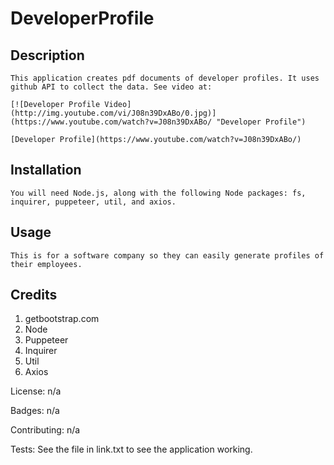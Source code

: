 # DeveloperProfile

## Description

    This application creates pdf documents of developer profiles. It uses github API to collect the data. See video at:

    [![Developer Profile Video](http://img.youtube.com/vi/J08n39DxABo/0.jpg)](https://www.youtube.com/watch?v=J08n39DxABo/ "Developer Profile")

    [Developer Profile](https://www.youtube.com/watch?v=J08n39DxABo/)

<!-- [![Fibonacci RMI Java EE](http://img.youtube.com/vi/nX_inqaAzOI/0.jpg)](https://www.youtube.com/watch?v=nX_inqaAzOI&feature=youtu.be&hd=1 "RMI Fibonacci Java") -->

## Installation

    You will need Node.js, along with the following Node packages: fs, inquirer, puppeteer, util, and axios.

## Usage

    This is for a software company so they can easily generate profiles of their employees.

## Credits

1. getbootstrap.com
2. Node
3. Puppeteer
4. Inquirer
5. Util
6. Axios

License: n/a

Badges: n/a

Contributing: n/a

Tests: See the file in link.txt to see the application working.
